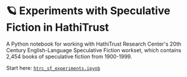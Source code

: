 # 🪐 Experiments with Speculative Fiction in HathiTrust

A Python notebook for working with HathiTrust Research Center's 20th Century English-Language Speculative Fiction workset, which contains 2,454 books of speculative fiction from 1900-1999.

Start here: [`htrc_sf_experiments.ipynb`](https://github.com/gwijthoff/HTRC_SF_experiments/blob/main/htrc_sf_experiments.ipynb)
